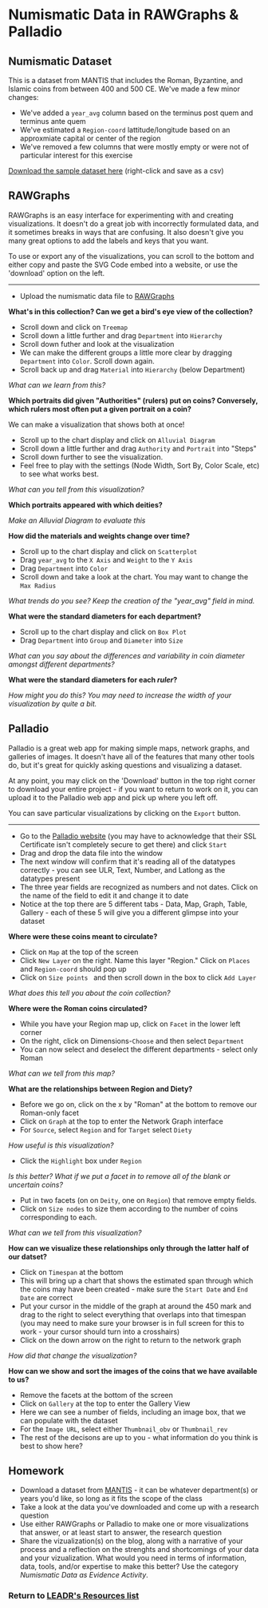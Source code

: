 # Numismatic Data in RAWGraphs & Palladio

## Numismatic Dataset
This is a dataset from MANTIS that includes the Roman, Byzantine, and Islamic coins from between 400 and 500 CE. We've made a few minor changes:
- We've added a `year_avg` column based on the terminus post quem and terminus ante quem
- We've estimated a `Region-coord` lattitude/longitude based on an approxmiate capital or center of the region
- We've removed a few columns that were mostly empty or were not of particular interest for this exercise

[Download the sample dataset here](https://raw.githubusercontent.com/leadr-msu/hst251-NumismaticViz/master/MANTIS-RomanByzIslamic400-500-cleaned.csv) (right-click and save as a csv)

## RAWGraphs
RAWGraphs is an easy interface for experimenting with and creating visualizations. It doesn't do a great job with incorrectly formulated data, and it sometimes breaks in ways that are confusing. It also doesn't give you many great options to add the labels and keys that you want.

To use or export any of the visualizations, you can scroll to the bottom and either copy and paste the SVG Code embed into a website, or use the 'download' option on the left.

----
- Upload the numismatic data file to [RAWGraphs](http://app.rawgraphs.io/)

**What's in this collection? Can we get a bird's eye view of the collection?**

- Scroll down and click on `Treemap`
- Scroll down a little further and drag `Department` into `Hierarchy`
- Scroll down futher and look at the visualization
- We can make the different groups a little more clear by dragging `Department` into `Color`. Scroll down again.
- Scroll back up and drag `Material` into `Hierarchy` (below Department)

*What can we learn from this?*

**Which portraits did given "Authorities" (rulers) put on coins? Conversely, which rulers most often put a given portrait on a coin?**

We can make a visualization that shows both at once!

- Scroll up to the chart display and click on `Alluvial Diagram`
- Scroll down a little further and drag `Authority` and `Portrait` into "Steps"
- Scroll down further to see the visualization.
- Feel free to play with the settings (Node Width, Sort By, Color Scale, etc) to see what works best.

*What can you tell from this visualization?*

**Which portraits appeared with which deities?**

*Make an Alluvial Diagram to evaluate this*

**How did the materials and weights change over time?**

- Scroll up to the chart display and click on `Scatterplot`
- Drag `year_avg` to the `X Axis` and `Weight` to the `Y Axis`
- Drag `Department` into `Color`
- Scroll down and take a look at the chart. You may want to change the `Max Radius`

*What trends do you see? Keep the creation of the "year_avg" field in mind.*

**What were the standard diameters for each department?**

- Scroll up to the chart display and click on `Box Plot`
- Drag `Department` into `Group` and `Diameter` into `Size`

*What can you say about the differences and variability in coin diameter amongst different departments?*

**What were the standard diameters for each *ruler*?**

*How might you do this? You may need to increase the width of your visualization by quite a bit.*

## Palladio
Palladio is a great web app for making simple maps, network graphs, and galleries of images. It doesn't have all of the features that many other tools do, but it's great for quickly asking questions and visualizing a dataset.

At any point, you may click on the 'Download' button in the top right corner to download your entire project - if you want to return to work on it, you can upload it to the Palladio web app and pick up where you left off.

You can save particular visualizations by clicking on the `Export` button.

----

- Go to the [Palladio website](http://hdlab.stanford.edu/palladio/) (you may have to acknowledge that their SSL Certificate isn't completely secure to get there) and click `Start`
- Drag and drop the data file into the window
- The next window will confirm that it's reading all of the datatypes correctly - you can see ULR, Text, Number, and Latlong as the datatypes present
- The three year fields are recognized as numbers and not dates. Click on the name of the field to edit it and change it to date
- Notice at the top there are 5 different tabs - Data, Map, Graph, Table, Gallery - each of these 5 will give you a different glimpse into your dataset

**Where were these coins meant to circulate?**

- Click on `Map` at the top of the screen
- Click `New Layer` on the right. Name this layer "Region." Click on `Places` and `Region-coord` should pop up
- Click on `Size points	` and then scroll down in the box to click `Add Layer`

*What does this tell you about the coin collection?*

**Where were the Roman coins circulated?**
- While you have your Region map up, click on `Facet` in the lower left corner
- On the right, click on Dimensions-`Choose` and then select `Department`
- You can now select and deselect the different departments - select only Roman

*What can we tell from this map?*

**What are the relationships between Region and Diety?**

- Before we go on, click on the x by "Roman" at the bottom to remove our Roman-only facet
- Click on `Graph` at the top to enter the Network Graph interface
- For `Source`, select `Region` and for `Target` select `Diety`

*How useful is this visualization?*

- Click the `Highlight` box under `Region`

*Is this better? What if we put a facet in to remove all of the blank or uncertain coins?*

- Put in two facets (on on `Deity`, one on `Region`) that remove empty fields.
- Click on `Size nodes` to size them according to the number of coins corresponding to each.

*What can we tell from this visualization?*

**How can we visualize these relationships only through the latter half of our datset?**
- Click on `Timespan` at the bottom
- This will bring up a chart that shows the estimated span through which the coins may have been created - make sure the `Start Date` and `End Date` are correct
- Put your cursor in the middle of the graph at around the 450 mark and drag to the right to select everything that overlaps into that timespan (you may need to make sure your browser is in full screen for this to work - your cursor should turn into a crosshairs)
- Click on the down arrow on the right to return to the network graph

*How did that change the visualization?*

**How can we show and sort the images of the coins that we have available to us?**

- Remove the facets at the bottom of the screen
- Click on `Gallery` at the top to enter the Gallery View
- Here we can see a number of fields, including an image box, that we can populate with the dataset
- For the `Image URL`, select either `Thumbnail_obv` or `Thumbnail_rev`
- The rest of the decisons are up to you - what information do you think is best to show here?

## Homework

- Download a dataset from [MANTIS](http://numismatics.org/search/) - it can be whatever department(s) or years you'd like, so long as it fits the scope of the class
- Take a look at the data you've downloaded and come up with a research question
- Use either RAWGraphs or Palladio to make one or more visualizations that answer, or at least start to answer, the research question
- Share the vizualization(s) on the blog, along with a narrative of your process and a reflection on the strenghts and shortcomings of your data and your vizualization. What would you need in terms of information, data, tools, and/or expertise to make this better? Use the category *Numismatic Data as Evidence Activity*.

### Return to [LEADR's Resources list](http://leadr-msu.github.io/Resources/)
